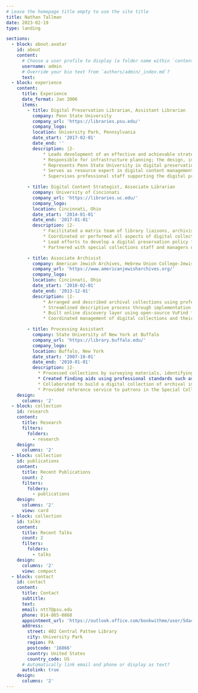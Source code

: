 ```yaml
---
# Leave the homepage title empty to use the site title
title: Nathan Tallman
date: 2023-02-19
type: landing

sections:
  - block: about.avatar
    id: about
    content:
      # Choose a user profile to display (a folder name within `content/authors/`)
      username: admin
      # Override your bio text from `authors/admin/_index.md`?
      text:
  - block: experience
    content:
      title: Experience
      date_format: Jan 2006
      items:
        - title: Digital Preservation Librarian, Assistant Librarian
          company: Penn State University
          company_url: 'https://libraries.psu.edu/'
          company_logo:
          location: University Park, Pennsylvania
          date_start: '2017-02-01'
          date_end: ''
          description: |2-
              * Leads development of an effective and achievable strategy to create a cohesive digital preservation program.
              * Responsible for infrastructure planning; the design, implementation, and management of policies, practices, and workflows; for the long-term protection of, and access to, digital materials created and acquired by University Libraries.
              * Represents Penn State University in digital preservation networks and consortia, such as the Academic Preservation Trust, MetaArchive Cooperative, and the Big Ten Academic Alliance.
              * Serves as resource expert in digital content management, establishes and improves workflows, seeks to integrate systems, and bring efficiencies to repository management.
              * Supervises professional staff supporting the digital preservation program.

        - title: Digital Content Strategist, Associate Librarian
          company: University of Cincinnati
          company_url: 'https://libraries.uc.edu/'
          company_logo:
          location: Cincinnati, Ohio
          date_start: '2014-01-01'
          date_end: '2017-01-01'
          description: |2-
              * Facilitated a matrix team of library liaisons, archivists, records managers, technical librarians, repository developers, and other specialists (e.g., metadata, scholarly communication) in the planning, budgeting, strategy formation, and creation of digital content. Planed, implemented, and co-managed on-site digitization facilities.
              * Coordinated or performed all aspects of digital collection workflows including the creation and organization of digital objects; metadata creation and assignment; collection building through both batch and online methods; and quality control measures.
              * Lead efforts to develop a digital preservation policy framework and lifecycle diagrams of licensed and library-owned digital content, leading to the creation of a digital preservation policy for all library material.
              * Partnered with special collections staff and managers of rare and unique library and archival collections, to plan and execute large scale digitization projects, including grant writing and fund raising.

        - title: Associate Archivist
          company: American Jewish Archives, Hebrew Union College-Jewish Institute of Religion
          company_url: 'https://www.americanjewisharchives.org/'
          company_logo:
          location: Cincinnati, Ohio
          date_start: '2010-02-01'
          date_end: '2013-12-01'
          description: |2-
              *	Arranged and described archival collections using professional standards (DACS, EAD) to ensure access by present and future users. Implemented, configured, and managed Archivists Toolkit for collection management.
              *	Streamlined descriptive process through implementation of automated methods for creation of MARC records; EAD finding aids (including print and web derivatives); and labels for collection folders and boxes.
              *	Built online discovery layer using open-source VuFind for searching online catalog, website, finding aids, and digital objects.
              *	Coordinated management of digital collections and their preservation by developing workflows, procedures, and documentation.

        - title: Processing Assistant
          company: State University of New York at Buffalo
          company_url: 'https://library.buffalo.edu/'
          company_logo:
          location: Buffalo, New York
          date_start: '2007-10-01'
          date_end: '2010-01-01'
          description: |2-
            * Processed collections by surveying materials, identifying an organizational structure, arranging materials, conducting basic preservation work, and describing collections in finding aids.
            * Created finding aids using professional standards such as Describing Archives: A Content Standard (DACS) and encoded finding aids into Encoded Archival Description (EAD).
            * Collaborated to build a digital collection of archival images of the Love Canal environmental disaster, including selection, subject analysis, and metadata creation.
            * Provided reference service to patrons in the Special Collections reading room and remote researchers.
    design:
      columns: '2'
  - block: collection
    id: research
    content:
      title: Research
      filters:
        folders:
          - research
    design:
      columns: '2'
  - block: collection
    id: publications
    content:
      title: Recent Publications
      count: 2
      filters:
        folders:
          - publications
    design:
      columns: '2'
      view: card
  - block: collection
    id: talks
    content:
      title: Recent Talks
      count: 2
      filters:
        folders:
          - talks
    design:
      columns: '2'
      view: compact
  - block: contact
    id: contact
    content:
      title: Contact
      subtitle:
      text:
      email: ntt7@psu.edu
      phone: 814-865-0860
      appointment_url: 'https://outlook.office.com/bookwithme/user/5dac012c04834c74a229fc574bc93cff@psu.edu?anonymous&ep=plink'
      address:
        street: 402 Central Pattee Library
        city: University Park
        region: PA
        postcode: '16866'
        country: United States
        country_code: US
      # Automatically link email and phone or display as text?
      autolink: true
    design:
      columns: '2'
---
```

